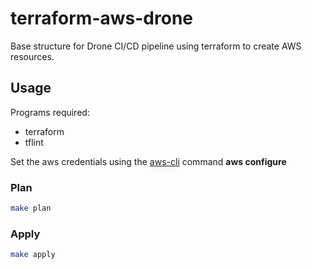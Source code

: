 # terraform-aws-drone

Base structure for Drone CI/CD pipeline using terraform to create AWS resources.

## Usage

Programs required:

- terraform
- tflint

Set the aws credentials using the [aws-cli](https://aws.amazon.com/cli/) command **aws configure**

### Plan

```sh
make plan
```

### Apply

```sh
make apply
```
